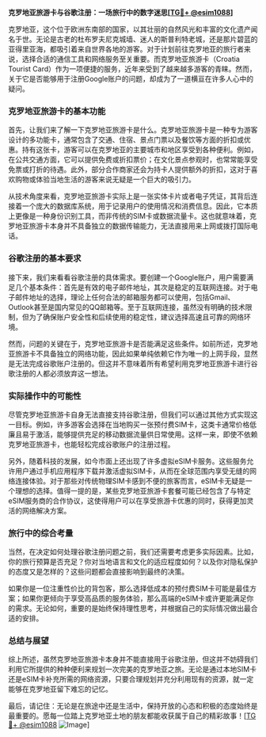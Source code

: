 **克罗地亚旅游卡与谷歌注册：一场旅行中的数字迷思[[TG💪+ @esim1088](https://t.me/s/esim1088)]**

克罗地亚，这个位于欧洲东南部的国家，以其壮丽的自然风光和丰富的文化遗产闻名于世。无论是古老的杜布罗夫尼克城墙、迷人的斯普利特老城，还是那片碧蓝的亚得里亚海，都吸引着来自世界各地的游客。对于计划前往克罗地亚的旅行者来说，选择合适的通信工具和网络服务至关重要。而克罗地亚旅游卡（Croatia Tourist Card）作为一项便捷的服务，近年来受到了越来越多游客的青睐。然而，关于它是否能够用于注册Google账户的问题，却成为了一道横亘在许多人心中的疑问。

### 克罗地亚旅游卡的基本功能

首先，让我们来了解一下克罗地亚旅游卡是什么。克罗地亚旅游卡是一种专为游客设计的多功能卡，通常包含了交通、住宿、景点门票以及餐饮等方面的折扣或优惠。持有这张卡，游客可以在克罗地亚的主要城市和地区享受到各种便利。例如，在公共交通方面，它可以提供免费或折扣票价；在文化景点参观时，也常常能享受免票或打折的待遇。此外，部分合作商家还会为持卡人提供额外的折扣，这对于喜欢购物或体验当地生活的游客来说无疑是一个巨大的吸引力。

从技术角度来看，克罗地亚旅游卡实际上是一张实体卡片或者电子凭证，其背后连接着一个庞大的数据库系统，用于记录用户的使用情况和消费信息。因此，它本质上更像是一种身份识别工具，而非传统的SIM卡或数据流量卡。这也就意味着，克罗地亚旅游卡本身并不具备独立的数据传输能力，无法直接用来上网或拨打国际电话。

### 谷歌注册的基本要求

接下来，我们来看看谷歌注册的具体需求。要创建一个Google账户，用户需要满足几个基本条件：首先是有效的电子邮件地址，其次是稳定的互联网连接。对于电子邮件地址的选择，理论上任何合法的邮箱服务都可以使用，包括Gmail、Outlook甚至是国内常见的QQ邮箱等。至于互联网连接，虽然没有明确的技术限制，但为了确保账户安全性和后续使用的稳定性，建议选择高速且可靠的网络环境。

然而，问题的关键在于，克罗地亚旅游卡是否能满足这些条件。如前所述，克罗地亚旅游卡不具备独立的网络功能，因此如果单纯依赖它作为唯一的上网手段，显然是无法完成谷歌账户注册的。但这并不意味着所有希望利用克罗地亚旅游卡进行谷歌注册的人都必须放弃这一想法。

### 实际操作中的可能性

尽管克罗地亚旅游卡自身无法直接支持谷歌注册，但我们可以通过其他方式实现这一目标。例如，许多游客会选择在当地购买一张预付费SIM卡，这类卡通常价格低廉且易于激活，能够提供充足的移动数据流量供日常使用。这样一来，即使不依赖克罗地亚旅游卡，也能轻松完成谷歌账户的注册过程。

另外，随着科技的发展，如今市面上还出现了许多虚拟eSIM卡服务。这些服务允许用户通过手机应用程序下载并激活虚拟SIM卡，从而在全球范围内享受无缝的网络连接体验。对于那些对传统物理SIM卡感到不便的旅客而言，eSIM卡无疑是一个理想的选择。值得一提的是，某些克罗地亚旅游卡套餐可能已经包含了与特定eSIM服务商的合作协议，这使得用户可以在享受旅游卡优惠的同时，获得更加灵活的网络解决方案。

### 旅行中的综合考量

当然，在决定如何处理谷歌注册问题之前，我们还需要考虑更多实际因素。比如，你的旅行预算是否充足？你对当地语言和文化的适应程度如何？以及你对隐私保护的态度又是怎样的？这些问题都会直接影响到最终的决策。

如果你是一位注重性价比的背包客，那么选择低成本的预付费SIM卡可能是最佳方案；如果你更倾向于享受高品质的服务体验，那么高端的eSIM卡或许更能满足你的需求。无论如何，重要的是始终保持理性思考，并根据自己的实际情况做出最合适的安排。

### 总结与展望

综上所述，虽然克罗地亚旅游卡本身并不能直接用于谷歌注册，但这并不妨碍我们利用它所提供的种种便利来规划一次完美的克罗地亚之旅。无论是通过本地SIM卡还是eSIM卡补充所需的网络资源，只要合理规划并充分利用现有的资源，就一定能够在克罗地亚留下难忘的记忆。

最后，请记住：无论是在旅途中还是生活中，保持开放的心态和积极的态度始终是最重要的。愿每一位踏上克罗地亚土地的朋友都能收获属于自己的精彩故事！[[TG💪+ @esim1088](https://t.me/s/esim1088) ![Image](https://i.postimg.cc/4NQfJmqS/Snipaste-2025-05-13-00-14-12.png)]